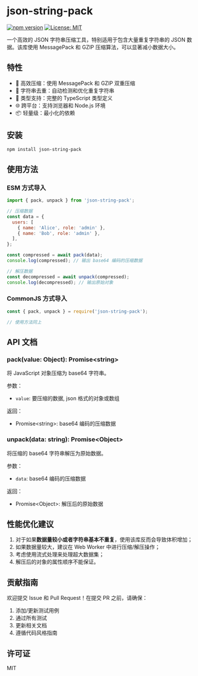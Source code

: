 # json-string-pack

[![npm version](https://badge.fury.io/js/json-string-pack.svg)](https://badge.fury.io/js/json-string-pack)
[![License: MIT](https://img.shields.io/badge/License-MIT-yellow.svg)](https://opensource.org/licenses/MIT)

一个高效的 JSON 字符串压缩工具，特别适用于包含大量重复字符串的 JSON 数据。该库使用 MessagePack 和 GZIP 压缩算法，可以显著减小数据大小。

## 特性

- 🚀 高效压缩：使用 MessagePack 和 GZIP 双重压缩
- 🔄 字符串去重：自动检测和优化重复字符串
- 💪 类型支持：完整的 TypeScript 类型定义
- 🌐 跨平台：支持浏览器和 Node.js 环境
- 📦 轻量级：最小化的依赖

## 安装

```bash
npm install json-string-pack
```

## 使用方法

### ESM 方式导入

```js
import { pack, unpack } from 'json-string-pack';

// 压缩数据
const data = {
  users: [
    { name: 'Alice', role: 'admin' },
    { name: 'Bob', role: 'admin' },
  ],
};

const compressed = await pack(data);
console.log(compressed); // 输出 base64 编码的压缩数据

// 解压数据
const decompressed = await unpack(compressed);
console.log(decompressed); // 输出原始对象
```

### CommonJS 方式导入

```js
const { pack, unpack } = require('json-string-pack');

// 使用方法同上
```

## API 文档

### pack(value: Object): Promise\<string\>

将 JavaScript 对象压缩为 base64 字符串。

参数：

- `value`: 要压缩的数据, json 格式的对象或数组

返回：

- Promise\<string\>: base64 编码的压缩数据

### unpack(data: string): Promise\<Object\>

将压缩的 base64 字符串解压为原始数据。

参数：

- `data`: base64 编码的压缩数据

返回：

- Promise\<Object\>: 解压后的原始数据

## 性能优化建议

1. 对于如果**数据量较小或者字符串基本不重复**，使用该库反而会导致体积增加；
2. 如果数据量较大，建议在 Web Worker 中进行压缩/解压操作；
3. 考虑使用流式处理来处理超大数据集；
4. 解压后的对象的属性顺序不能保证。

## 贡献指南

欢迎提交 Issue 和 Pull Request！在提交 PR 之前，请确保：

1. 添加/更新测试用例
2. 通过所有测试
3. 更新相关文档
4. 遵循代码风格指南

## 许可证

MIT
